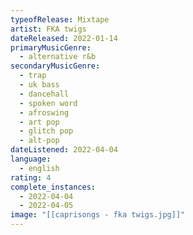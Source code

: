 ```yaml
---
typeofRelease: Mixtape
artist: FKA twigs
dateReleased: 2022-01-14
primaryMusicGenre:
  - alternative r&b
secondaryMusicGenre:
  - trap
  - uk bass
  - dancehall
  - spoken word
  - afroswing
  - art pop
  - glitch pop
  - alt-pop
dateListened: 2022-04-04
language:
  - english
rating: 4
complete_instances:
  - 2022-04-04
  - 2022-04-05
image: "[[caprisongs - fka twigs.jpg]]"
---
```

